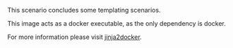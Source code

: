 This scenario concludes some templating scenarios.

This image acts as a docker executable, as the only dependency is docker.

For more information please visit [jinja2docker](https://github.com/dinuta/jinja2docker).
